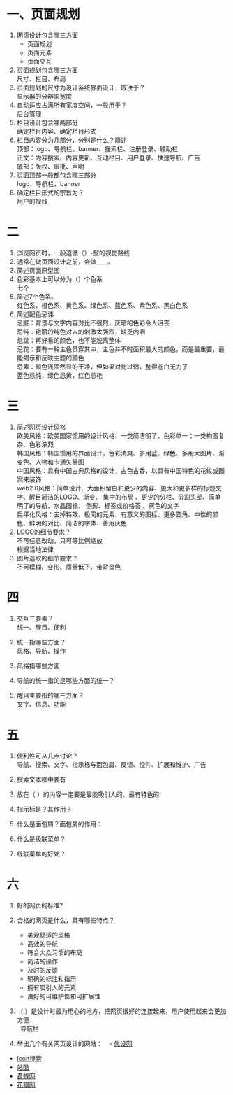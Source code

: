 # 一、页面规划
1. 网页设计包含哪三方面
   - 页面规划
   - 页面元素
   - 页面交互
2. 页面规划包含哪三方面  
   尺寸、栏目、布局  
3. 页面规划的尺寸为设计系统界面设计，取决于？  
  显示器的分辨率宽度  
4. 自动适应占满所有宽度空间，一般用于？  
  后台管理  
5. 栏目设计包含哪两部分  
  确定栏目内容、确定栏目形式  
6. 栏目内容分为几部分，分别是什么？简述  
  顶部：logo、导航栏、banner、搜索栏、注册登录、辅助栏  
  正文：内容搜索、内容更新、互动栏目、用户登录、快速导航、广告  
  底部：版权、审批、声明  
7. 页面顶部一般都包含哪三部分  
  logo、导航栏、banner
8. 确定栏目形式的宗旨为？  
  用户的视线  
# 二
1. 浏览网页时，一般遵循（）-型的视觉路线  
2. 通常在做页面设计之前，会做____。  
3. 简述页面原型图  
4. 色彩基本上可以分为（）个色系  
  七个  
5. 简述7个色系。  
  红色系、橙色系、黄色系、绿色系、蓝色系、紫色系、黑白色系
6. 简述配色忌讳  
  忌脏：背景与文字内容对比不强烈，灰暗的色彩令人沮丧  
  忌纯：艳丽的纯色对人的刺激太强烈，缺乏内涵  
  忌跳：再好看的颜色，也不能脱离整体  
  忌花：要有一种主色贯穿其中，主色并不时面积最大的颜色，而是最重要，最能揭示和反映主题的颜色  
  忌素：颜色浅固然显的干净，但如果对比过弱，整得苍白无力了  
  蓝色忌纯，绿色忌黄，红色忌艳
  
# 三
1. 简述网页设计风格  
  欧美风格：欧美国家惯用的设计风格，一类简洁明了、色彩单一；一类构图复杂、色彩浓烈  
  韩国风格：韩国惯用的界面设计，色彩清爽、多用蓝、绿色、多用大图片、渐变色、人物和卡通矢量图  
  中国风格：具有中国古典风格的设计，古色古香，以具有中国特色的花纹或图案来装饰  
  web2.0风格：简单设计、大面积留白和更少的内容、更大和更多样的标题文字、醒目简洁的LOGO、渐变、 集中的布局 、更少的分栏、分割头部、简单明了的导航、水晶图标、 倒影、标签或价格签 、灰色的文字    
  扁平化风格：去掉特效、极简的元素、有意义的图标、更多圆角、中性的颜色、鲜明的对比、简洁的字体、善用灰色
2. LOGO的细节要求？  
  不可任意改动，只可等比例缩放  
  根据当地法律  
3. 图片选取的细节要求？  
  不可模糊、变形、质量低下、带背景色  
# 四
1. 交互三要素？  
  统一、醒目、便利
2. 统一指哪些方面？  
  风格、导航、操作
3. 风格指哪些方面  
  
4. 导航的统一指的是哪些方面的统一？  
  
5. 醒目主要指的哪三方面？  
  文字、信息、功能

# 五
1. 便利性可从几点讨论？  
  导航、搜索、文字、指示标与面包屑、反馈、控件、扩展和维护、广告
2. 搜索文本框中要有  
  
3. 放在（ ）的内容一定要是最能吸引人的、最有特色的  

4. 指示标是？其作用？  

5. 什么是面包屑？面包屑的作用：  

6. 什么是级联菜单？  

7. 级联菜单的好处？  

# 六
1. 好的网页的标准?  

2. 合格的网页是什么，具有哪些特点？  
   - 美观舒适的风格
   - 高效的导航
   - 符合大众习惯的布局
   - 简洁的操作
   - 及时的反馈
   - 明确的标注和指示
   - 拥有吸引人的元素
   - 良好的可维护性和可扩展性
3. （ ）是设计时最为用心的地方，把网页很好的连接起来，用户使用起来会更加方便.    
   导航栏
4. 举出几个有关网页设计的网站：    
  -  [优设网](http://www.uisdc.com/)
  -  [Icon搜索](http://www.iconpng.com/)
  -  [站酷](http://www.zcool.com.cn/)
  -  [黄蜂网](http://sc.woofeng.cn/)
  -  [花瓣网](http://huaban.com/)

